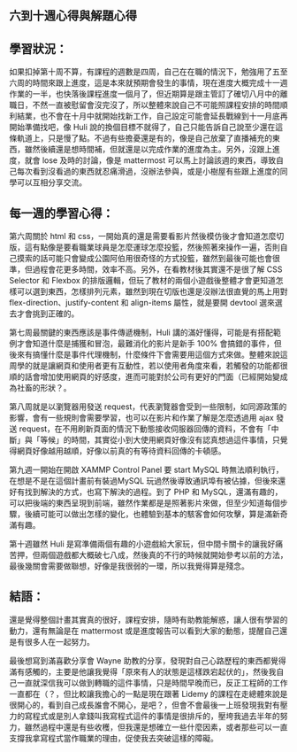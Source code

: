 ## 六到十週心得與解題心得

**學習狀況：** <br>
---
如果扣掉第十周不算，有課程的週數是四周，自己在在職的情況下，勉強用了五至六周的時間來跟上進度，這是本來就預期會發生的事情，現在進度大概完成十一週作業的一半，也快落後課程進度一個月了，但近期算是跟主管訂了確切八月中的離職日，不然一直被慰留會沒完沒了，所以整體來說自己不可能照課程安排的時間順利結業，也不會在十月中就開始找新工作，自己設定可能會延長戰線到十一月底再開始準備找吧，像 Huli 說的換個目標不就得了，自己只能告訴自己說至少還在這條軌道上，只是慢了點。不過有些擔憂還是有的，像是自己放棄了直播補充的東西，雖然後續還是想時間補，但就還是以完成作業的進度為主。另外，沒跟上進度，就會 lose 及時的討論，像是 mattermost 可以馬上討論該週的東西，導致自己每次看到沒看過的東西就忍痛滑過，沒辦法參與，或是小樹屋有些跟上進度的同學可以互相分享交流。

**每一週的學習心得：** <br>
---
第六周關於 html 和 css，一開始真的還是需要看影片然後模仿後才會知道怎麼切版，這有點像是要看職業球員是怎麼運球怎麼投籃，然後照著來操作一遍，否則自己摸索的話可能只會變成公園阿伯用很奇怪的方式投籃，雖然到最後可能也會很準，但過程會花更多時間，效率不高。另外，在看教材後其實還不是很了解 CSS Selector 和 Flexbox 的排版邏輯，但玩了教材的兩個小遊戲後整體才會更知道怎樣可以選到東西，怎樣排列元素，雖然到現在切版也還是沒辦法很直覺的馬上用對 flex-direction、justify-content 和 align-items 屬性，就是要開 devtool 選來選去才會挑到正確的。

第七周最關鍵的東西應該是事件傳遞機制，Huli 講的滿好懂得，可能是有搭配範例才會知道什麼是捕獲和冒泡，最難消化的影片是新手 100% 會搞錯的事件，但後來有搞懂什麼是事件代理機制，什麼條件下會需要用這個方式來做。整體來說這周學的就是讓網頁和使用者更有互動性，若以使用者角度來看，若觸發的功能都很順的話會增加使用網頁的好感度，進而可能對於公司有更好的門面（已經開始變成為社畜的形狀？。

第八周就是以瀏覽器用發送 request，代表瀏覽器會受到一些限制，如同源政策的影響，會有一些規則會需要學習，也可以在影片和作業了解是怎麼透過用 ajax 發送 request，在不用刷新頁面的情況下動態接收伺服器回傳的資料，不會有「中斷」與「等候」的時間，其實從小到大使用網頁好像沒有認真想過這件事情，只覺得網頁好像越用越順，好像以前真的有等待資料回傳的卡頓感。

第九週一開始在開啟 XAMMP Control Panel 要 start MySQL 時無法順利執行，在想是不是在這個計畫前有裝過MySQL 玩過然後導致通訊埠有被佔據，但後來還好有找到解決的方式，也寫下解決的過程。到了 PHP 和 MySQL，還滿有趣的，可以把後端的東西呈現到前端，雖然作業都是是照著影片來做，但至少知道每個步驟，後續可能可以做出怎樣的變化，也體驗到基本的駭客會如何攻擊，算是滿新奇滿有趣。

第十週雖然 Huli 是寫準備兩個有趣的小遊戲給大家玩，但中間卡關卡的讓我好痛苦押，但兩個遊戲都大概破七八成，然後真的不行的時候就開始參考以前的方法，最後幾關會需要做聯想，好像是我很弱的一環，所以我覺得算是殘念。

**結語：** <br>
---
還是覺得整個計畫其實真的很好，課程安排，隨時有助教能解惑，讓人很有學習的動力，還有無論是在 mattermost 或是進度報告可以看到大家的動態，提醒自己還是有很多人在一起努力。

最後想寫到滿喜歡分享會  Wayne 助教的分享，發現對自己心路歷程的東西都覺得滿有感觸的，主要是他讓我覺得「原來有人的狀態是這樣跌宕起伏的」，然後我自己一直就深信我可以做到轉職的這件事情，只是時間早晚而已，反正工程師的工作一直都在（？，但比較讓我擔心的一點是現在跟著 Lidemy 的課程在走總體來說是很開心的，看到自己成長誰會不開心，是吧？，但會不會最後一上班發現我對有壓力的寫程式或是別人拿錢叫我寫程式這件的事情是很排斥的，壓垮我過去半年的努力，雖然過程中還是有些收穫，但我還是想確立一些什麼因素，或者那些可以一直支撐我拿寫程式當作職業的理由，促使我去突破這樣的障礙。




